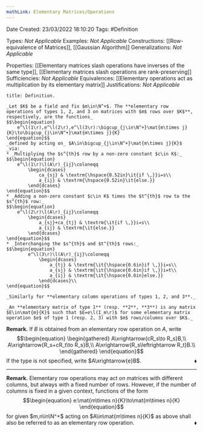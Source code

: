 ```yaml
---
mathLink: Elementary Matrices/Operations
---
```


<div class="topSpace"></div>

Date Created: 23/03/2022 18:10:20
Tags: #Definition

Types: _Not Applicable_
Examples: _Not Applicable_
Constructions: [[Row-equivalence of Matrices]], [[Gaussian Algorithm]]
Generalizations: _Not Applicable_

Properties: [[Elementary matrices slash operations have inverses of the same type]], [[Elementary matrices slash operations are rank-preserving]]
Sufficiencies: _Not Applicable_
Equivalences: [[Elementary operations act as multiplication by its elementary matrix]]
Justifications: _Not Applicable_

``` ad-Definition
title: Definition.

_Let $K$ be a field and fix $m\in\N^+$. The **elementary row operations of types 1, 2, and 3 on matrices with $m$ rows over $K$**, respectively, are the functions_
$$\begin{equation}
    e^\l(1\r),e^\l(2\r),e^\l(3\r):\bigcup_{j\in\N^+}\mat{m\times j}{K}\to\bigcup_{j\in\N^+}\mat{m\times j}{K}
\end{equation}$$
_defined by acting on_ $A\in\bigcup_{j\in\N^+}\mat{m\times j}{K}$ _via:_
* _Multiplying the $s^{th}$ row by a non-zero constant $c\in K$:_
$$\begin{equation}
    e^\l(1\r)\l(A\r)_{ij}\coloneqq
        \begin{dcases}
            ca_{sj} & \textrm{\hspace{0.52in}\it{if \,}}i=s\\
            a_{ij} & \textrm{\hspace{0.52in}\it{else.}}
        \end{dcases}
\end{equation}$$
* _Adding a non-zero constant $c\in K$ times the $t^{th}$ row to the $s^{th}$ row:_
$$\begin{equation}
    e^\l(2\r)\l(A\r)_{ij}\coloneqq
        \begin{dcases}
            a_{sj}+ca_{tj} & \textrm{\it{if \,}}i=s\\
            a_{ij} & \textrm{\it{else.}}
        \end{dcases}
\end{equation}$$
* _Interchanging the $s^{th}$ and $t^{th}$ rows:_
$$\begin{equation}
        e^\l(3\r)\l(A\r)_{ij}\coloneqq
            \begin{dcases}
                a_{tj} & \textrm{\it{\hspace{0.6in}if \,}}i=s\\
                a_{sj} & \textrm{\it{\hspace{0.6in}if \,}}i=t\\
                a_{ij} & \textrm{\it{\hspace{0.6in}else.}}
            \end{dcases}\\
\end{equation}$$

_Similarly for **elementary column operations of types 1, 2, and 3**._

_An **elementary matrix of type 1** (resp. **2**, **3**) is any matrix $E\in\mat{m}{K}$ such that $E=e\l(I_m\r)$ for some elementary matrix operation $e$ of type 1 (resp. 2, 3) with $m$ rows/columns over $K$._

```

**Remark.** If $B$ is obtained from an elementary row operation on $A$, write
$$\begin{equation}
    \begin{gathered}
        A\xrightarrow{cR_s\to R_s}B,\\
        A\xrightarrow{R_s+cR_t\to R_s}B,\\
        A\xrightarrow{R_s\leftrightarrow R_t}B.\\
    \end{gathered}
\end{equation}$$
If the type is not specified, write $A\xrightarrow{e}B$.<span style="float:right;">$\blacklozenge$</span>

---

**Remark.** Elementary row operations may act on matrices with different columns, but always with a fixed number of rows. However, if the number of columns is fixed in a given context, functions of the form
$$\begin{equation}
    e:\mat{m\times n}{K}\to\mat{m\times n}{K}
\end{equation}$$
for given $m,n\in\N^+$ acting on $A\in\mat{m\times n}{K}$ as above shall also be referred to as an elementary row operation.<span style="float:right;">$\blacklozenge$</span>
